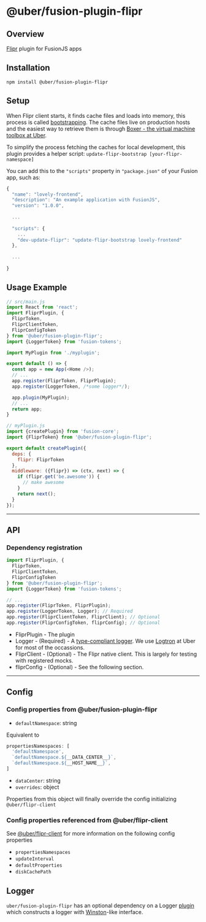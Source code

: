 # @uber/fusion-plugin-flipr

## Overview

[Flipr](https://engdocs.uberinternal.com/fliprdocs/index.html) plugin for FusionJS apps

## Installation

```
npm install @uber/fusion-plugin-flipr
```

## Setup

When Flipr client starts, it finds cache files and loads into memory, this process is called [bootstrapping](https://engdocs.uberinternal.com/fliprdocs/head_flipr_clients/cflipr_client-bootstrap.html). The cache files live on production hosts and the easiest way to retrieve them is through [Boxer - the virtual machine toolbox at Uber](https://engdocs.uberinternal.com/boxer/docker.html#setup-flipr).

To simplify the process fetching the caches for local development, this plugin provides a helper script: `update-flipr-bootstrap [your-flipr-namespace]`

You can add this to the `"scripts"` property in `"package.json"` of your Fusion app, such as:

```js
{
  "name": "lovely-frontend",
  "description": "An example application with FusionJS",
  "version": "1.0.0",
  
  ...
  
  "scripts": {
    ...
    "dev-update-flipr": "update-flipr-bootstrap lovely-frontend"
  },
  
  ...
  
}
```


## Usage Example

```js
// src/main.js
import React from 'react';
import FliprPlugin, {
  FliprToken,
  FliprClientToken,
  FliprConfigToken
} from '@uber/fusion-plugin-flipr';
import {LoggerToken} from 'fusion-tokens';

import MyPlugin from './myplugin';

export default () => {
  const app = new App(<Home />);
  // ...
  app.register(FliprToken, FliprPlugin);
  app.register(LoggerToken, /*some logger*/);

  app.plugin(MyPlugin);
  // ...
  return app;
}

// myPlugin.js
import {createPlugin} from 'fusion-core';
import {FliprToken} from '@uber/fusion-plugin-flipr';

export default createPlugin({
  deps: {
    flipr: FliprToken
  },
  middleware: ({flipr}) => (ctx, next) => {
    if (flipr.get('be.awesome')) {
      // make awesome
    }
    return next();
  }
});
```

---
## API

### Dependency registration
```js
import FliprPlugin, {
  FliprToken,
  FliprClientToken,
  FliprConfigToken
} from '@uber/fusion-plugin-flipr';
import {LoggerToken} from 'fusion-tokens';

// ...
app.register(FliprToken, FliprPlugin);
app.register(LoggerToken, Logger); // Required
app.register(FliprClientToken, FliprClient); // Optional
app.register(FliprConfigToken, fliprConfig); // Optional
```

- FliprPlugin - The plugin
- Logger - (Required) - A [type-compliant logger](https://github.com/fusionjs/fusion-tokens/blob/d285746961b490ec3906c34349d261e90affbc6c/src/index.js#L36-L45). We use [Logtron](https://code.uberinternal.com/diffusion/WEFUSTX/) at Uber for most of the occassions.
- FliprClient - (Optional) - The Flipr native client. This is largely for testing with registered mocks. 
- fliprConfig - (Optional) - See the following section.

---

## Config

### Config properties from @uber/fusion-plugin-flipr

- `defaultNamespace`: string

Equivalent to

```js
propertiesNamespaces: [
  'defaultNamespace',
  `defaultNamespace.${__DATA_CENTER__}`,
  `defaultNamespace.${__HOST_NAME__}`,
]
```
- `dataCenter`: string
- `overrides`: object

Properties from this object will finally override the config initializing `@uber/flipr-client`

### Config properties referenced from @uber/flipr-client
See [@uber/flipr-client](https://code.uberinternal.com/diffusion/RTFLIP/repository/master/) for more information on the following config properties

- `propertiesNamespaces`
- `updateInterval`
- `defaultProperties`
- `diskCachePath`

## Logger
`uber/fusion-plugin-flipr` has an optional dependency on a Logger [plugin](https://github.com/uber-web/fusion/blob/master/packages/plugin/docs/index.md) which constructs a logger with [Winston](https://github.com/winstonjs/winston#using-logging-levels)-like interface.
